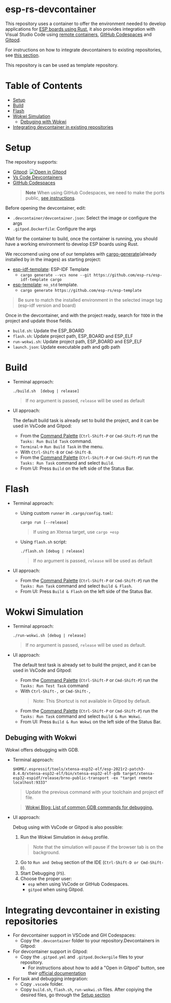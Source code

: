 # esp-rs-devcontainer

This repository uses a container to offer the environment needed to develop applications for [ESP
boards using Rust](https://github.com/esp-rs), it also provides integration with Visual Studio Code using [remote containers](https://code.visualstudio.com/docs/remote/containers), [GitHub Codespaces](https://docs.github.com/es/codespaces/developing-in-codespaces) and [Gitpod](https://www.gitpod.io/).

For instructions on how to integrate devcontainers to existing repositories, see
[this section](#integrating-devcontainer-in-existing-repositories).

This repository is can be used as template repository.

# Table of Contents

- [Setup](#setup)
- [Build](#build)
- [Flash](#flash)
- [Wokwi Simulation](#wokwi-simulation)
  - [Debuging with Wokwi](#debuging-with-wokwi)
- [Integrating devcontainer in existing repositories](#integrating-devcontainer-in-existing-repositories)

# Setup
The repository supports:
-  [Gitpod](https://gitpod.io/): [![Open in Gitpod](https://gitpod.io/button/open-in-gitpod.svg)](https://gitpod.io/github.com/SergioGasquez/esp-rs-devcontainer)
-  [Vs Code Devcontainers](https://code.visualstudio.com/docs/remote/containers#_quick-start-open-an-existing-folder-in-a-container)
-  [GitHub Codespaces](https://docs.github.com/en/codespaces/developing-in-codespaces/creating-a-codespace)
    > **Note**
    > When using GitHub Codespaces, we need to make the ports
    > public, [see instructions](https://docs.github.com/en/codespaces/developing-in-codespaces/forwarding-ports-in-your-codespace#sharing-a-port).

Before opening the devcontainer, edit:
- `.devcontainer/devcontainer.json`: Select the image or configure the args
- `.gitpod.Dockerfile`: Configure the args


Wait for the container to build, once the container is running, you
should have a working environment to develop ESP boards using Rust.


We reccomend using one of our templates with [cargo-generate](https://github.com/cargo-generate/cargo-generate)(already installed by in the images) as starting project:
- [esp-idf-template](https://github.com/esp-rs/esp-idf-template): ESP-IDF Template
  - `cargo generate --vcs none --git https://github.com/esp-rs/esp-idf-template cargo`
- [esp-template](https://github.com/esp-rs/esp-template): `no_std` template.
  - `cargo generate https://github.com/esp-rs/esp-template`

> Be sure to match the installed environment in the selected image tag (esp-idf version and board)

Once in the devcontainer, and with the project ready, search for `TODO` in the project
and update those fields.
- `build.sh`: Update the ESP_BOARD
- `flash.sh`: Update project path, ESP_BOARD and ESP_ELF
- `run-wokwi.sh`: Update project path, ESP_BOARD and ESP_ELF
- `launch.json`: Update executable path and gdb path
# Build
- Terminal approach:

    ```
    ./build.sh  [debug | release]
    ```
    > If no argument is passed, `release` will be used as default


-  UI approach:

    The default build task is already set to build the project, and it can be used
    in VsCode and Gitpod:
    - From the [Command Palette](https://code.visualstudio.com/docs/getstarted/userinterface#_command-palette) (`Ctrl-Shift-P` or `Cmd-Shift-P`) run the `Tasks: Run Build Task` command.
    - `Terminal`-> `Run Build Task` in the menu.
    - With `Ctrl-Shift-B` or `Cmd-Shift-B`.
    - From the [Command Palette](https://code.visualstudio.com/docs/getstarted/userinterface#_command-palette) (`Ctrl-Shift-P` or `Cmd-Shift-P`) run the `Tasks: Run Task` command and
    select `Build`.
    - From UI: Press `Build` on the left side of the Status Bar.

# Flash

- Terminal approach:
  - Using custom `runner` in `.cargo/config.toml`:
    ```
    cargo run [--release]
    ```
    > If using an Xtensa target, use `cargo +esp`
  - Using `flash.sh` script:

    ```
    ./flash.sh [debug | release]
    ```
    > If no argument is passed, `release` will be used as default

- UI approach:
    - From the [Command Palette](https://code.visualstudio.com/docs/getstarted/userinterface#_command-palette) (`Ctrl-Shift-P` or `Cmd-Shift-P`) run the `Tasks: Run Task` command and
    select `Build & Flash`.
    - From UI: Press `Build & Flash` on the left side of the Status Bar.


# Wokwi Simulation

- Terminal approach:

    ```
    ./run-wokwi.sh [debug | release]
    ```
    > If no argument is passed, `release` will be used as default.

- UI approach:

    The default test task is already set to build the project, and it can be used
    in VsCode and Gitpod:
    - From the [Command Palette](https://code.visualstudio.com/docs/getstarted/userinterface#_command-palette) (`Ctrl-Shift-P` or `Cmd-Shift-P`) run the `Tasks: Run Test Task` command
    - With `Ctrl-Shift-,` or `Cmd-Shift-,`
        > Note: This Shortcut is not available in Gitpod by default.
    - From the [Command Palette](https://code.visualstudio.com/docs/getstarted/userinterface#_command-palette) (`Ctrl-Shift-P` or `Cmd-Shift-P`) run the `Tasks: Run Task` command and
    select `Build & Run Wokwi`.
    - From UI: Press `Build & Run Wokwi` on the left side of the Status Bar.

## Debuging with Wokwi

Wokwi offers debugging with GDB.

- Terminal approach:
    ```
    $HOME/.espressif/tools/xtensa-esp32-elf/esp-2021r2-patch3-8.4.0/xtensa-esp32-elf/bin/xtensa-esp32-elf-gdb target/xtensa-esp32-espidf/release/brno-public-transport -ex "target remote localhost:9333"
    ```
    > Update the previous command with your toolchain and project elf file.

    > [Wokwi Blog: List of common GDB commands for debugging.](https://blog.wokwi.com/gdb-avr-arduino-cheatsheet/?utm_source=urish&utm_medium=blog)
- UI approach:

    Debug using with VsCode or Gitpod is also possible:
    1. Run the Wokwi Simulation in `debug` profile.
        > Note that the simulation will pause if the browser tab is on the background.
    2. Go to `Run and Debug` section of the IDE (`Ctrl-Shift-D or Cmd-Shift-D`).
    3. Start Debugging (`F5`).
    4. Choose the proper user:
        - `esp` when using VsCode or GitHub Codespaces.
        - `gitpod` when using Gitpod.
# Integrating devcontainer in existing repositories
- For devcontainer support in VSCode and GH Codespaces:
  - Copy the `.devcontainer` folder to your repository.Devcontainers in Gitpod:
- For devcontainer support in Gitpod:
  - Copy the `.gitpod.yml` and `.gitpod.Dockergile` files to your repository.
    - For instructions about how to add a "Open in Gitpod" button, see their
      [official documentation](https://www.gitpod.io/docs/getting-started#open-in-gitpod-button)
- For task and debugging integration:
  - Copy `.vscode` folder.
  - Copy `build.sh`, `flash.sh`, `run-wokwi.sh` files.
After copiying the desired files, go through the [Setup section](#setup)
